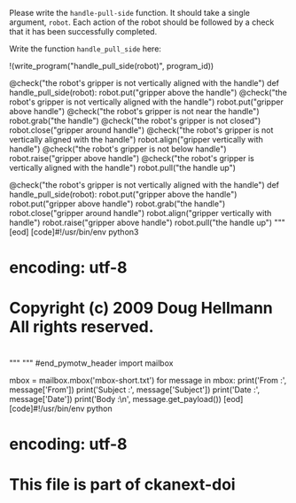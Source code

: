 

Please write the `handle-pull-side` function. It should take a single argument, `robot`. Each action of the robot should be followed by a check that it has been successfully completed.

Write the function `handle_pull_side` here:

!(write_program("handle_pull_side(robot)", program_id))

@check("the robot's gripper is not vertically aligned with the handle")
def handle_pull_side(robot):
    robot.put("gripper above the handle")
    @check("the robot's gripper is not vertically aligned with the handle")
    robot.put("gripper above handle")
    @check("the robot's gripper is not near the handle")
    robot.grab("the handle")
    @check("the robot's gripper is not closed")
    robot.close("gripper around handle")
    @check("the robot's gripper is not vertically aligned with the handle")
    robot.align("gripper vertically with handle")
    @check("the robot's gripper is not below handle")
    robot.raise("gripper above handle")
    @check("the robot's gripper is vertically aligned with the handle")
    robot.pull("the handle up")

@check("the robot's gripper is not vertically aligned with the handle")
def handle_pull_side(robot):
    robot.put("gripper above the handle")
    robot.put("gripper above handle")
    robot.grab("the handle")
    robot.close("gripper around handle")
    robot.align("gripper vertically with handle")
    robot.raise("gripper above handle")
    robot.pull("the handle up")
"""
[eod] [code]#!/usr/bin/env python3
# encoding: utf-8
#
# Copyright (c) 2009 Doug Hellmann All rights reserved.
#
"""
"""
#end_pymotw_header
import mailbox

mbox = mailbox.mbox('mbox-short.txt')
for message in mbox:
    print('From    :', message['From'])
    print('Subject :', message['Subject'])
    print('Date    :', message['Date'])
    print('Body    :\n', message.get_payload())
[eod] [code]#!/usr/bin/env python
# encoding: utf-8
#
# This file is part of ckanext-doi
